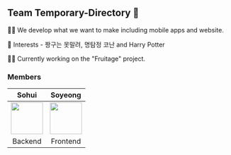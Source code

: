## Team Temporary-Directory 👋

🙋‍♀️ We develop what we want to make including mobile apps and website.

🍿 Interests - 짱구는 못말려, 명탐정 코난 and Harry Potter

👩‍💻 Currently working on the "Fruitage" project.

<!--

**Here are some ideas to get you started:**

🌈 Contribution guidelines - Not yet.
👩‍💻 Useful resources - where can the community find your docs? Is there anything else the community should know?
🧙 Remember, you can do mighty things with the power of [Markdown](https://docs.github.com/github/writing-on-github/getting-started-with-writing-and-formatting-on-github/basic-writing-and-formatting-syntax)
-->


### Members
|Sohui|Soyeong|
|:--:|:--:|
[<img src="https://avatars.githubusercontent.com/u/43427487?v=4" width="72px">](https://github.com/Parksohui)|[<img src="https://avatars.githubusercontent.com/u/43427380?v=4" width="72px">](https://github.com/kimsoyeong)|
|Backend|Frontend|

